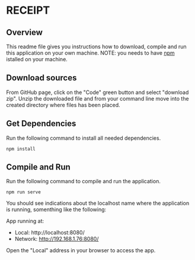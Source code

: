 # RECEIPT

## Overview
This readme file gives you instructions how to download, compile and run this application on your own machine.
NOTE: you needs to have [npm](https://nodejs.org/en/) istalled on your machine.

## Download sources
From GitHub page, click on the "Code" green button and select "download zip".
Unzip the downloaded file and from your command line move into the created directory where files
has been placed.

## Get Dependencies
Run the following command to install all needed dependencies.
```
npm install
```
## Compile and Run
Run the following command to compile and run the application.
```
npm run serve
```
You should see indications about the localhost name where the  application is running,
somenthing like the following:

App running at:
  - Local:   http://localhost:8080/
  - Network: http://192.168.1.76:8080/

Open the "Local" address in your browser to access the app.


